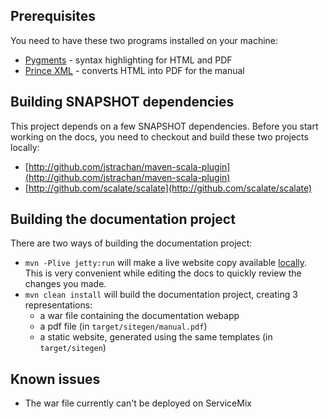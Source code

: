 ## Prerequisites ##
You need to have these two programs installed on your machine:

- [Pygments](http://pygments.org/) - syntax highlighting for HTML and PDF
- [Prince XML](http://www.princexml.com/) - converts HTML into PDF for the manual 

## Building SNAPSHOT dependencies ##
This project depends on a few SNAPSHOT dependencies.  Before you start working on the docs, you need to checkout and build these two projects locally:

- [http://github.com/jstrachan/maven-scala-plugin](http://github.com/jstrachan/maven-scala-plugin)
- [http://github.com/scalate/scalate](http://github.com/scalate/scalate)

## Building the documentation project ##
There are two ways of building the documentation project:

- `mvn -Plive jetty:run` will make a live website copy available [locally](http://localhost:8080).  This is very convenient while editing the docs to quickly review the changes you made.
- `mvn clean install` will build the documentation project, creating 3 representations:
  - a war file containing the documentation webapp
  - a pdf file (in `target/sitegen/manual.pdf`)
  - a static website, generated using the same templates (in `target/sitegen`)
  
## Known issues ##

- The war file currently can't be deployed on ServiceMix


